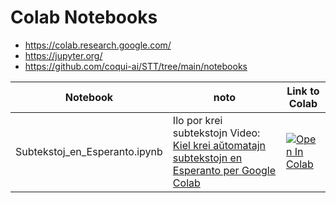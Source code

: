 # Colab Notebooks 

* https://colab.research.google.com/
* https://jupyter.org/
* https://github.com/coqui-ai/STT/tree/main/notebooks


| Notebook | noto | Link to Colab |
|----------------|-------------|-------------|
|Subtekstoj_en_Esperanto.ipynb| Ilo por krei subtekstojn Video: [Kiel krei aŭtomatajn subtekstojn en Esperanto per Google Colab](https://www.youtube.com/watch?v=NZGj1Tb7MmA) |[![Open In Colab](https://colab.research.google.com/assets/colab-badge.svg)](https://colab.research.google.com/github/parolteknologio/stt-esperanto/blob/master/colab-notebooks/Subtekstoj_en_Esperanto.ipynb) |
